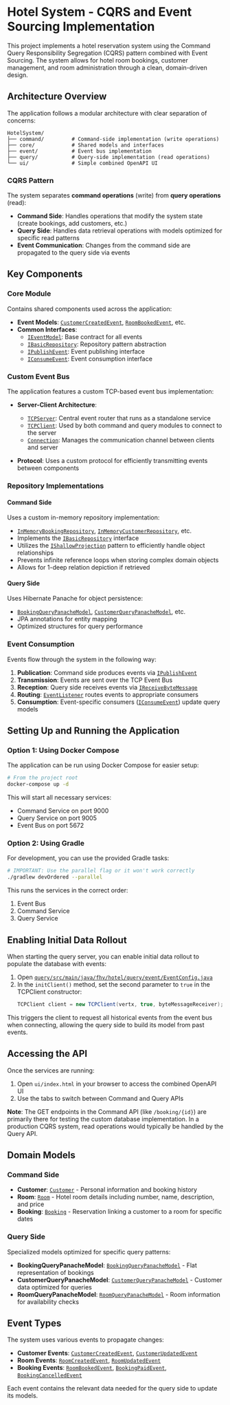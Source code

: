 # Hotel System - CQRS and Event Sourcing Implementation

This project implements a hotel reservation system using the Command Query Responsibility Segregation (CQRS) pattern combined with Event Sourcing. The system allows for hotel room bookings, customer management, and room administration through a clean, domain-driven design.

## Architecture Overview

The application follows a modular architecture with clear separation of concerns:

```
HotelSystem/
├── command/         # Command-side implementation (write operations)
├── core/            # Shared models and interfaces
├── event/           # Event bus implementation
├── query/           # Query-side implementation (read operations)
└── ui/              # Simple combined OpenAPI UI
```

### CQRS Pattern

The system separates **command operations** (write) from **query operations** (read):

- **Command Side**: Handles operations that modify the system state (create bookings, add customers, etc.)
- **Query Side**: Handles data retrieval operations with models optimized for specific read patterns
- **Event Communication**: Changes from the command side are propagated to the query side via events

## Key Components

### Core Module

Contains shared components used across the application:

- **Event Models**: [`CustomerCreatedEvent`](core/src/main/java/fhv/hotel/core/model/CustomerCreatedEvent.java), [`RoomBookedEvent`](core/src/main/java/fhv/hotel/core/model/RoomBookedEvent.java), etc.
- **Common Interfaces**: 
  - [`IEventModel`](core/src/main/java/fhv/hotel/core/model/IEventModel.java): Base contract for all events
  - [`IBasicRepository`](core/src/main/java/fhv/hotel/core/repo/IBasicRepository.java): Repository pattern abstraction
  - [`IPublishEvent`](core/src/main/java/fhv/hotel/core/event/IPublishEvent.java): Event publishing interface
  - [`IConsumeEvent`](core/src/main/java/fhv/hotel/core/event/IConsumeEvent.java): Event consumption interface

### Custom Event Bus

The application features a custom TCP-based event bus implementation:

- **Server-Client Architecture**:
  - [`TCPServer`](event/src/main/java/fhv/hotel/event/server/TCPServer.java): Central event router that runs as a standalone service
  - [`TCPClient`](event/src/main/java/fhv/hotel/event/client/TCPClient.java): Used by both command and query modules to connect to the server
  - [`Connection`](event/src/main/java/fhv/hotel/event/server/Connection.java): Manages the communication channel between clients and server

- **Protocol**: Uses a custom protocol for efficiently transmitting events between components

### Repository Implementations

#### Command Side

Uses a custom in-memory repository implementation:

- [`InMemoryBookingRepository`](command/src/main/java/fhv/hotel/command/repo/InMemoryBookingRepository.java), [`InMemoryCustomerRepository`](command/src/main/java/fhv/hotel/command/repo/InMemoryCustomerRepository.java), etc.
- Implements the [`IBasicRepository`](core/src/main/java/fhv/hotel/core/repo/IBasicRepository.java) interface
- Utilizes the [`IShallowProjection`](command/src/main/java/fhv/hotel/command/model/domain/IShallowProjection.java) pattern to efficiently handle object relationships
- Prevents infinite reference loops when storing complex domain objects
- Allows for 1-deep relation depiction if retrieved

#### Query Side

Uses Hibernate Panache for object persistence:

- [`BookingQueryPanacheModel`](query/src/main/java/fhv/hotel/query/model/BookingQueryPanacheModel.java), [`CustomerQueryPanacheModel`](query/src/main/java/fhv/hotel/query/model/CustomerQueryPanacheModel.java), etc.
- JPA annotations for entity mapping
- Optimized structures for query performance

### Event Consumption

Events flow through the system in the following way:

1. **Publication**: Command side produces events via [`IPublishEvent`](core/src/main/java/fhv/hotel/core/event/IPublishEvent.java)
2. **Transmission**: Events are sent over the TCP Event Bus
3. **Reception**: Query side receives events via [`IReceiveByteMessage`](core/src/main/java/fhv/hotel/core/event/bytebased/IReceiveByteMessage.java)
4. **Routing**: [`EventListener`](core/src/main/java/fhv/hotel/core/event/EventListener.java) routes events to appropriate consumers
5. **Consumption**: Event-specific consumers ([`IConsumeEvent`](core/src/main/java/fhv/hotel/core/event/IConsumeEvent.java)) update query models

## Setting Up and Running the Application

### Option 1: Using Docker Compose

The application can be run using Docker Compose for easier setup:

```bash
# From the project root
docker-compose up -d
```

This will start all necessary services:
- Command Service on port 9000
- Query Service on port 9005
- Event Bus on port 5672

### Option 2: Using Gradle

For development, you can use the provided Gradle tasks:

```bash
# IMPORTANT: Use the parallel flag or it won't work correctly
./gradlew devOrdered --parallel
```

This runs the services in the correct order:
1. Event Bus
2. Command Service
3. Query Service

## Enabling Initial Data Rollout

When starting the query server, you can enable initial data rollout to populate the database with events:

1. Open [`query/src/main/java/fhv/hotel/query/event/EventConfig.java`](query/src/main/java/fhv/hotel/query/event/EventConfig.java)
2. In the `initClient()` method, set the second parameter to `true` in the TCPClient constructor:
   ```java
   TCPClient client = new TCPClient(vertx, true, byteMessageReceiver);
   ```
   
This triggers the client to request all historical events from the event bus when connecting, allowing the query side to build its model from past events.

## Accessing the API

Once the services are running:

1. Open `ui/index.html` in your browser to access the combined OpenAPI UI
2. Use the tabs to switch between Command and Query APIs

**Note**: The GET endpoints in the Command API (like `/booking/{id}`) are primarily there for testing the custom database implementation. In a production CQRS system, read operations would typically be handled by the Query API.

## Domain Models

### Command Side

- **Customer**: [`Customer`](command/src/main/java/fhv/hotel/command/model/domain/Customer.java) - Personal information and booking history
- **Room**: [`Room`](command/src/main/java/fhv/hotel/command/model/domain/Room.java) - Hotel room details including number, name, description, and price
- **Booking**: [`Booking`](command/src/main/java/fhv/hotel/command/model/domain/Booking.java) - Reservation linking a customer to a room for specific dates

### Query Side

Specialized models optimized for specific query patterns:

- **BookingQueryPanacheModel**: [`BookingQueryPanacheModel`](query/src/main/java/fhv/hotel/query/model/BookingQueryPanacheModel.java) - Flat representation of bookings
- **CustomerQueryPanacheModel**: [`CustomerQueryPanacheModel`](query/src/main/java/fhv/hotel/query/model/CustomerQueryPanacheModel.java) - Customer data optimized for queries
- **RoomQueryPanacheModel**: [`RoomQueryPanacheModel`](query/src/main/java/fhv/hotel/query/model/RoomQueryPanacheModel.java) - Room information for availability checks

## Event Types

The system uses various events to propagate changes:

- **Customer Events**: [`CustomerCreatedEvent`](core/src/main/java/fhv/hotel/core/model/CustomerCreatedEvent.java), [`CustomerUpdatedEvent`](core/src/main/java/fhv/hotel/core/model/CustomerUpdatedEvent.java)
- **Room Events**: [`RoomCreatedEvent`](core/src/main/java/fhv/hotel/core/model/RoomCreatedEvent.java), [`RoomUpdatedEvent`](core/src/main/java/fhv/hotel/core/model/RoomUpdatedEvent.java)
- **Booking Events**: [`RoomBookedEvent`](core/src/main/java/fhv/hotel/core/model/RoomBookedEvent.java), [`BookingPaidEvent`](core/src/main/java/fhv/hotel/core/model/BookingPaidEvent.java), [`BookingCancelledEvent`](core/src/main/java/fhv/hotel/core/model/BookingCancelledEvent.java)

Each event contains the relevant data needed for the query side to update its models.
